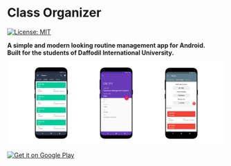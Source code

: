 # Class Organizer
[![License: MIT](https://img.shields.io/badge/License-MIT-yellow.svg)](https://github.com/musfiqus/class-organizer/blob/master/LICENSE.txt)

**A simple and modern looking routine management app for Android.<br>
Built for the students of Daffodil International University.**

![Screenshots](./art/art.jpg?raw=true)

<a href="https://play.google.com/store/apps/details?id=bd.edu.daffodilvarsity.classorganizer">
  <img height="50" alt="Get it on Google Play"
      src="https://play.google.com/intl/en_us/badges/images/apps/en-play-badge.png" />
</a>
